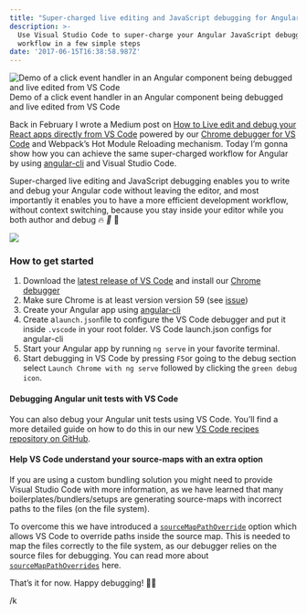 ```yaml
---
title: "Super-charged live editing and JavaScript debugging for Angular using Visual Studio Code \U0001F525 \U0001F389"
description: >-
  Use Visual Studio Code to super-charge your Angular JavaScript debugging
  workflow in a few simple steps
date: '2017-06-15T16:38:58.987Z'
---
```


![Demo of a click event handler in an Angular component being debugged and live edited from VS Code](/images/posts/1__GNaWtfa4A61eFU9QQiwRXQ.gif)
Demo of a click event handler in an Angular component being debugged and live edited from VS Code

Back in February I wrote a Medium post on [How to Live edit and debug your React apps directly from VS Code](http://Live%20edit%20and%20debug%20your%20React%20apps%20directly%20from%20VS%20Code — without%20leaving%20the%20editor) powered by our [Chrome debugger for VS Code](https://marketplace.visualstudio.com/items?itemName=msjsdiag.debugger-for-chrome) and Webpack’s Hot Module Reloading mechanism. Today I’m gonna show how you can achieve the same super-charged workflow for Angular by using [angular-cli](https://github.com/angular/angular-cli) and Visual Studio Code.

Super-charged live editing and JavaScript debugging enables you to write and debug your Angular code without leaving the editor, and most importantly it enables you to have a more efficient development workflow, without context switching, because you stay inside your editor while you both author and debug 🔥 _🎉_ 🎈

![](/images/posts/1____5HNFFK4YwHduy7uXuvUgQ.png)

### How to get started

1.  Download the [latest release of VS Code](http://code.visualstudio.com/Download) and install our [Chrome debugger](https://marketplace.visualstudio.com/items?itemName=msjsdiag.debugger-for-chrome)
2.  Make sure Chrome is at least version version 59 (see [issue](https://github.com/Microsoft/vscode-chrome-debug/issues/447))
3.  Create your Angular app using [angular-cli](https://github.com/angular/angular-cli)
4.  Create a`launch.json`file to configure the VS Code debugger and put it inside `.vscode` in your root folder. VS Code launch.json configs for angular-cli
5.  Start your Angular app by running `ng serve` in your favorite terminal.
6.  Start debugging in VS Code by pressing `F5`or going to the debug section select `Launch Chrome with ng serve` followed by clicking the `green debug icon`.

#### Debugging Angular unit tests with VS Code

You can also debug your Angular unit tests using VS Code. You’ll find a more detailed guide on how to do this in our new [VS Code recipes repository on GitHub](https://github.com/weinand/vscode-recipes/tree/master/Angular-CLI).

#### Help VS Code understand your source-maps with an extra option

If you are using a custom bundling solution you might need to provide Visual Studio Code with more information, as we have learned that many boilerplates/bundlers/setups are generating source-maps with incorrect paths to the files (on the file system).

To overcome this we have introduced a [`sourceMapPathOverride`](https://github.com/Microsoft/vscode-chrome-debug#sourcemapss) option which allows VS Code to override paths inside the source map. This is needed to map the files correctly to the file system, as our debugger relies on the source files for debugging. You can read more about [`sourceMapPathOverrides`](https://github.com/Microsoft/vscode-chrome-debug#sourcemaps) here.

That’s it for now. Happy debugging! 🎉🎈

/k
